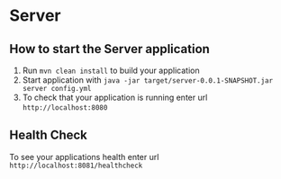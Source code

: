 # Server

How to start the Server application
---

1. Run `mvn clean install` to build your application
1. Start application with `java -jar target/server-0.0.1-SNAPSHOT.jar server config.yml`
1. To check that your application is running enter url `http://localhost:8080`

Health Check
---

To see your applications health enter url `http://localhost:8081/healthcheck`
